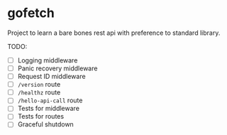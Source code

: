 # gofetch

Project to learn a bare bones rest api with preference to standard library.


TODO:

- [ ] Logging middleware
- [ ] Panic recovery middleware
- [ ] Request ID middleware
- [ ] `/version` route
- [ ] `/healthz` route
- [ ] `/hello-api-call` route
- [ ] Tests for middleware
- [ ] Tests for routes
- [ ] Graceful shutdown
